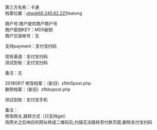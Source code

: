 ﻿第三方名称：卡通  
档案位置：php@60.245.62.221\katong  
  
商户号:商户提供商户商户号  
商户密钥KEY：MD5秘钥  
商户交易帐号：无  
  
支持payment：支付宝扫码  
  
现有渠道：支付宝扫码  
测试到账：支付宝扫码  
  
备注：无  

20180817
修改档案：（新旧）zfbh5post.php  
删除档案：（新旧）zfbbspost.php  

测试到账：支付宝手机  

备注：  
修改网关,跳转方式（只支持get）  
改网关之后响应的网址转成二维码后,扫描无法跳转至付款页面,删除支付宝扫码  